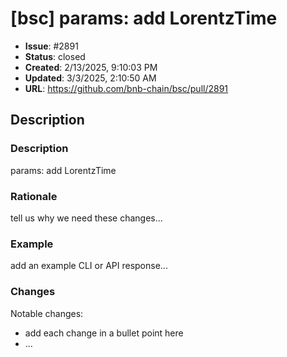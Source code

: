# [bsc] params: add LorentzTime

- **Issue**: #2891
- **Status**: closed
- **Created**: 2/13/2025, 9:10:03 PM
- **Updated**: 3/3/2025, 2:10:50 AM
- **URL**: https://github.com/bnb-chain/bsc/pull/2891

## Description

### Description

params: add LorentzTime

### Rationale

tell us why we need these changes...

### Example

add an example CLI or API response...

### Changes

Notable changes: 
* add each change in a bullet point here
* ...
